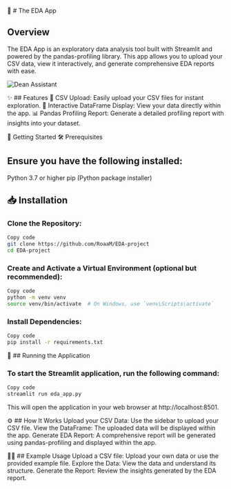 

🧪 # The EDA App

## Overview
The EDA App is an exploratory data analysis tool built with Streamlit and powered by the pandas-profiling library. This app allows you to upload your CSV data, view it interactively, and generate comprehensive EDA reports with ease.

![Dean Assistant](./chatbot.png)


✨ ## Features
📂 CSV Upload: Easily upload your CSV files for instant exploration.
👀 Interactive DataFrame Display: View your data directly within the app.
📊 Pandas Profiling Report: Generate a detailed profiling report with insights into your dataset.

🚀 Getting Started
🛠️ Prerequisites

## Ensure you have the following installed:

Python 3.7 or higher
pip (Python package installer)

## 📥 Installation

### Clone the Repository:

```sh
Copy code
git clone https://github.com/RoaaM/EDA-project
cd EDA-project
```

### Create and Activate a Virtual Environment (optional but recommended):

```sh
Copy code
python -m venv venv
source venv/bin/activate  # On Windows, use `venv\Scripts\activate`

```

### Install Dependencies:

```sh
Copy code
pip install -r requirements.txt
```

🏃 ## Running the Application

### To start the Streamlit application, run the following command:

```sh
Copy code
streamlit run eda_app.py
```

This will open the application in your web browser at http://localhost:8501.

⚙️ ## How It Works
Upload your CSV Data: Use the sidebar to upload your CSV file.
View the DataFrame: The uploaded data will be displayed within the app.
Generate EDA Report: A comprehensive report will be generated using pandas-profiling and displayed within the app.

🧑‍💻 ## Example Usage
Upload a CSV file: Upload your own data or use the provided example file.
Explore the Data: View the data and understand its structure.
Generate the Report: Review the insights generated by the EDA report.
